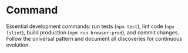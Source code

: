 # Command

Essential development commands: run tests (`npm test`), lint code (`npx lslint`), build production (`npm run browser:prod`), and commit changes. Follow the universal pattern and document all discoveries for continuous evolution. 